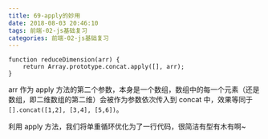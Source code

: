 ```yaml
---
title: 69-apply的妙用
date: 2018-08-03 20:46:10
tags: 前端-02-js基础复习
categories: 前端-02-js基础复习
---
```


```
function reduceDimension(arr) {
    return Array.prototype.concat.apply([], arr);
}
```

arr 作为 apply 方法的第二个参数，本身是一个数组，数组中的每一个元素（还是数组，即二维数组的第二维）会被作为参数依次传入到 concat 中，效果等同于`[].concat([1,2], [3,4], [5,6])`。

利用 apply 方法，我们将单重循环优化为了一行代码，很简洁有型有木有啊~
